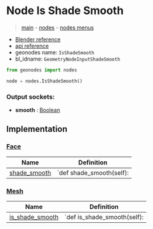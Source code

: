 # Node Is Shade Smooth

> [main](../structure.md) - [nodes](nodes.md) - [nodes menus](nodes_menus.md)

- [Blender reference](https://docs.blender.org/manual/en/latest/modeling/geometry_nodes/mesh/is_shade_smooth.html)
- [api reference](https://docs.blender.org/api/current/bpy.types.GeometryNodeInputShadeSmooth.html)
- geonodes name: `IsShadeSmooth`
- bl_idname: `GeometryNodeInputShadeSmooth`

```python
from geonodes import nodes

node = nodes.IsShadeSmooth()
```

### Output sockets:

- **smooth** : [Boolean](Boolean.md)

## Implementation

### [Face](Face.md)

| Name | Definition |
|------|------------|
 | [shade_smooth](Face.md#shade_smooth-property) | `def shade_smooth(self): |

### [Mesh](Mesh.md)

| Name | Definition |
|------|------------|
 | [is_shade_smooth](Mesh.md#is_shade_smooth) | `def is_shade_smooth(self): |

